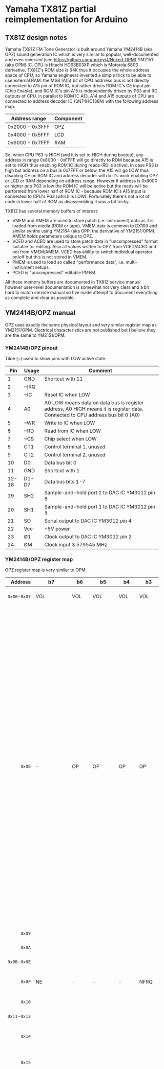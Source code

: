 # Yamaha TX81Z partial reimplementation for Arduino

## TX81Z design notes

Yamaha TX81Z FM Tone Generator is built around Yamaha YM2414B (aka OPZ) sound generation IC which is very similar to popular, well-documented and even reversed (see https://github.com/nukeykt/Nuked-OPM) YM2151 (aka OPM) IC. CPU is Hitachi HD63B03XP which is Motorola 6800 derivative. TX81Z's ROM size is 64K thus it occupies the whole address space of CPU, so Yamaha engineers invented a simple trick to be able to use external RAM: the MSB (A15) bit of CPU addrress bus is not directly connected to A15 pin of ROM IC, but rather drives ROM IC's CE input pin (Chip Enable), and ROM IC's pin A15 is independently driven by P63 and RD outputs of CPU. In parallel to ROM IC A13, A14 and A15 outputs of CPU are connected to address decoder IC (SN74HC138N) with the following address map:

|Address range|Component|
|----------|------|
|0x2000 - 0x3FFF|OPZ|
|0x4000 - 0x5FFF|LCD|
|0x6000 - 0x7FFF|RAM|

So, when CPU P63 is HIGH (and it is set to HIGH during bootup), any address in range 0x8000 - 0xFFFF will go directly to ROM because A15 is set to HIGH thus enabling ROM IC during reads (RD is active). In case P63 is high but address on a bus is 0x7FFF or below, the A15 will go LOW thus disabling CE on ROM IC and address decoder will do it's work enabling OPZ or LCD or RAM depending on address range. However if address is 0x8000 or higher *and* P63 is low the ROM IC will be active but the reads will be performed from lower half of ROM IC - because ROM IC's A15 input is connected to CPU's P63 (which is LOW). Fortunately there's not a lot of code in lower half of ROM as disassembling it was a bit tricky.

TX81Z has several memory buffers of interest: 
* VMEM and AMEM are used to store patch (i.e. instrument) data as it is loaded from media (ROM or tape). VMEM data is common to DX100 and similar synths using YM2164 (aka OPP, the derivative of YM2151/OPM), AMEM holds parameters unique to OPZ.
* VCED and ACED are used to store patch data in "uncompressed" format suitable for editing. Also all values written to OPZ from VCED/ACED and not from VMEM/AMEM. VCED has ability to switch individual operator on/off but this is not stored in VMEM.
* PMEM is used to load so called "performance data", i.e. multi-instrument setups.
* PCED is "uncompressed" editable PMEM.

All these memory buffers are documented in TX81Z service manual however user-level documentation is somewhat not very clear and a bit hard to match service manual so I've made attempt to document everything as complete and clear as possible.

## YM2414B/OPZ manual

OPZ uses exactly the same physical layout and very similar register map as YM2151/OPM. Electrical characteristics are not published but I believe they are the same to YM2151/OPM.

### YM2414B/OPZ pinout

Tilde (~) used to show pins with LOW active state

|Pin|Usage|Comment|
|-----|-----|-----|
|1|GND|Shortcut with 11|
|2|~IRQ||
|3|~IC|Reset IC when LOW|
|4|A0|A0 LOW means data on data bus is register address, A0 HIGH means it is register data. Connected to CPU address bus bit 0 (A0)|
|5|~WR|Write to IC when LOW|
|6|~RD|Read from IC when LOW|
|7|~CS|Chip select when LOW|
|8|CT1|Control terminal 1, unused|
|9|CT2|Control terminal 2, unused|
|10|D0|Data bus bit 0|
|11|GND|Shortcut with 1|
|12-18|D1-D7|Data bus bits 1-7|
|19|SH2|Sample-and-hold port 2 to DAC IC YM3012 pin 6|
|20|SH1|Sample-and-hold port 1 to DAC IC YM3012 pin 5|
|21|SO|Serial output to DAC IC YM3012 pin 4|
|22|Vcc|+5V power|
|23|Ø1|Clock output to DAC IC YM3012 pin 2|
|24|ØM|Clock input 3.579545 MHz|

### YM2414B/OPZ register map

OPZ register map is very similar to OPM.

|Address|b7|b6|b5|b4|b3|b2|b1|b0|Comment|Explanation|
|---:|---|---|---|---|---|---|---|---|---------|---------------------------------|
|`0x00`-`0x07`|VOL|VOL|VOL|VOL|VOL|VOL|VOL|VOL|Channel 0-7 volume|Unclear and unused|
|`0x08`|-|OP|OP|OP|OP|CH|CH|CH|Key ON/OFF|4 higher bits are operators, 3 lower - channel number. Key On event in OPZ is triggered when any OP for specific channel changes it's value from 0 to 1, Key Off triggered when operator changes value from 1 to 0. Normally all operators are running and there is no ability to switch operators on/off in VMEM/AMEM, however VCED has parameter 93 that allows to turn on/off specific operator but it is not documented and no menu item is present in TX81Z to change this setting. In other words, to set Key On for a channel one needs to write `0x78` to OP-part of this register, to set Key Off write `0x00`|
|`0x09`|||||||||Unknown|Set to `0x00` upon startup|
|`0x0A`|||||||||Unknown|Set to `0x04` upon startup|
|`0x0B`-`0x0E`|||||||||Unknown|Not referenced|
|`0x0F`|NE|-|-|-|NFRQ|NFRQ|NFRQ|NFRQ|Noise enable + noise frequency|OPM artifact. Not referenced|
|`0x10`|||||||||Timer A related?|Set to `0x00` upon startup|
|`0x11`-`0x13`|||||||||Unknown|Not referenced|
|`0x14`|||||||||Timer control|Set to `0x70` upon startup, DX100 does the same|
|`0x15`|||||||||Timer control|Set to `0x01` upon startup, DX100 does the same|
|`0x16`|LFRQ2|LFRQ2|LFRQ2|LFRQ2|LFRQ2|LFRQ2|LFRQ2|LFRQ2|LFO#2 frequency|TX81Z manual refers to this as 'LFO Speed', however 'frequency' appears to be more adequate term. TX81Z only uses LFO#2 in performance mode. This allows to have 2 instruments in one performance with independent LFOs. Value for this register depends on LFO waveform used - in case this is Noise/S&H waveform, a simple exponential calculation is performed, in other cases a lookup table is used that uses exponential function output as an index for selecting values from lookup table|
|`0x17`|`0` for AMD2 <br>`1` for PMD2|xMD2|xMD2|xMD2|xMD2|xMD2|xMD2|xMD2|AMD2 or PMD2|Actual amplitude modulation depth and phase modulation depth for LFO#2. Used when LFO#2 is used. Derived from VCED AMD and PMD. Values are calculated from basic AMD/PMD values present in VCED, MIDI controller values (Modulation Wheel, Breath and Foot Controllers), specific sensitivity to these CC values and LFO delay value. Detailed math explained in LFO section. LFO delay only affects *basic* AMD/PMD, other MIDI controllers affect AMD/PMD instantly. Highest bit indicates whether AMD2 or PMD2 is written in a register.|
|`0x18`|LFRQ1|LFRQ1|LFRQ1|LFRQ1|LFRQ1|LFRQ1|LFRQ1|LFRQ1|LFO#1 frequency|Normally used LFO. See also register `0x16` comments|
|`0x19`|`0` for AMD1 <br>`1` for PMD1|xMD1|xMD1|xMD1|xMD1|xMD1|xMD1|xMD1|AMD1 or PMD1|Used with LFO1. See also register `0x17` comments|
|`0x1A`|||||||||Unknown|Not referenced|
|`0x1B`|CT|CT|LSY2|LSY1|LWF2|LWF2|LWF1|LWF1|Control Terminal, LFO#2 Sync, LFO#1 Sync, LFO#2 Waveform, LFO#1 Waveform|CT is not used. LFO Sync (1-bit value for each LFO) means 'restart LFO on Key On event'. LFO Waveform is 2-bit value, 0x00 is saw-up, 0x01 is square, 0x02 is triangle, 0x03 is sample&hold i.e. noise|
|`0x1C`-`0x1F`|||||||||Unknown|Not referenced|
|`0x20`-`0x27`|R|?|FBL|FBL|FBL|ALG|ALG|ALG|Right output enable, Unknown, Feedback Level, Algorithm - for channels 0 to 7|OPM uses R and L (unknown here) for enabling sound output on right and left outputs. OPZ is different, logic is unclear so far. During Key On one needs to set R to 1 and Unknown to 0, and reverse values upon Key Off. Feedback Level is actually Operator #1 self-feedback, VCED parameter #53 as-is. Algorithm is VCED parameter #52 as-is|
|`0x28`-`0x2F`|-|KC|KC|KC|KC|KC|KC|KC|Key Code - for channels 0 to 7|As OPM does, OPZ also represents each note as `Octave number + Note in octave number`. There are 8 octaves each having 12 notes from C# to C. Note numbers in octave are `0, 1, 2, 4, 5, 6, 8, 9, 10, 12, 13, 14`, octave numbers are `0 to 7`. Octave `#4` and note `#10` is MIDI note `69` (A4 440 Hz).|
|`0x30`-`0x37`|KF|KF|KF|KF|KF|KF|-|MONO|Key Fraction and Mono flag - for channels 0 to 7|Each Key has 64 Fractions (6-bit value), mostly used when microtuning is in place. Mono flag is always set to `1`, need to investigate this deeper along with R and L outputs|
|`0x38`-`0x3F`|`0` for PMS1 <br>`1` for PMS2|PMS1 / PMS2|PMS1 / PMS2|PMS1 / PMS2|-|`0` for AMS1 <br>`1` for AMS2|AMS1 / AMS2|AMS1 / AMS2|Selector, PMS1 or PMS2, Selector, AMS1 or AMS2 - for channels 0 to 7|Selector is used to set PMS2 or PMS1 and AMS2 or AMS1. Selector value `0` is for PMS1 and AMS1, selector value `1` is for PMS2 and AMS2. PMS and AMS determine how sensitive the sound is to values in PMD and AMD. In case PMS or AMS will have value of `0` any value for PMD or AMD will not affect sound. PMS is VCED parameter #60 as-is, AMS is VCED paramerer #61 as-is|
|`0x40`-`0x5F`|`0` for DT1/FXRG and MUL/FXFREQ<br>`1` for OWF and FINE|DT1 / FXRG / OWF|DT1 / FXRG / OWF|DT1 / FXRG / OWF|MUL / FXFREQ / FINE|MUL / FXFREQ / FINE|MUL / FXFREQ / FINE|MUL / FXFREQ / FINE|Selector, Detune 1 or Fixed Range or Operator Waveform, Multiply or Fixed Frequency or Fine Frequency - for operators 4-2-3-1, for channels 0 to 7|OPZ has 2 modes for operator frequency - Ratio (same to OPM) and Fixed. If ACED parameter #0 is `0` then Ratio mode is used, if it is `1` - Fixed mode is used. In Ratio mode Detune 1 and Multiply values are used, in Fixed mode - Fixed Range and Fixed Frequency. In both modes the Fine Frequency is available. In Ratio mode Detune 1 is calculated from VCED parameter #12, and Multiply is calculated from VCED parameter #11 using lookup table. In Fixed mode the Fixed Range is ACED parameter #1 as-is, the Fixed Frequency is 4 upper bits of VCED parameter #11. In both modes ACED parameter #2 is used to set Fine Frequency tuning. When selector has value of `1` one can write Operator Waveform (ACED parameter #3 as-is) and Frequency Fine (ACED parameter #2 as-is)|
|`0x60`-`0x7F`|-|TL|TL|TL|TL|TL|TL|TL|Total Level - for operators 4-2-3-1, for channels 0 to 7|Most complex part of all calculations. `127` means zero volume. Detailed math explained separately|
|`0x80`-`0x9F`|KRS|KRS|FIX|AR|AR|AR|AR|AR|Key Rate Scaling, Fixed Flag and Attack Rate - for operators 4-2-3-1, for channels 0 to 7|Key Rate Scaling is VCED parameter #6 as-is. Fixed Flag is ACED parameter #0 as-is. Attack Rate is VCED parameter #0 as-is|
|`0xA0`-`0xBF`|AME|-|-|D1R|D1R|D1R|D1R|D1R|Amplitude Modulation Enable and Decay 1 Rate - for operators 4-2-3-1, for channels 0 to 7|Amplitude Modulation Enable is VCED parameter #8 as-is. Decay 1 Rate is VCED parameter #1 as-is|
|`0xC0`-`0xDF`|DT2 / EGBS|DT2 / EGBS|`0` for DT2/D2R <br>`1` for EGS/RR|D2R / -|D2R / -|D2R / REV|D2R / REV|D2R / REV|Detune 2 or EG Bias Shift, Selector, Decay 2 Rate or Reverb Rate - for operators 4-2-3-1, for channels 0 to 7|Detune 2 is calculated from VCED parameter #11 using lookup table. Decay 2 Rate is VCED parameter #2 as-is. EG Bias Shift is ACED parameter #4 as-is. Reverb Rate is ACED parameter #81 as-is (strange thing - this parameter is not operator-specific in ACED, but can be set independently for each operator in OPZ...)|
|`0xE0`-`0xFF`|D1L|D1L|D1L|D1L|RR|RR|RR|RR|Decay 1 Level and Release Rate - for operators 4-2-3-1, for channels 0 to 7|Decay 1 Level is (15 - VCED parameter #4). Release Rate is VCED parameter #3 as-is|
